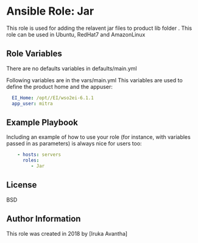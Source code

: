 # Ansible Role: Jar

This role is used for adding the relavent jar files to product lib folder . This role can be used in Ubuntu, RedHat7 and AmazonLinux


Role Variables
--------------

There are no defaults variables in defaults/main.yml

Following variables are in the vars/main.yml
This variables are used to define the product home and the appuser:

```yaml
  EI_Home: /opt//EI/wso2ei-6.1.1 
  app_user: mitra
```


Example Playbook
----------------

Including an example of how to use your role (for instance, with variables passed in as parameters) is always nice for users too:
```yaml
    - hosts: servers
      roles:
         - Jar
```
License
-------

BSD

Author Information
------------------

This role was created in 2018 by [Iruka Avantha]
